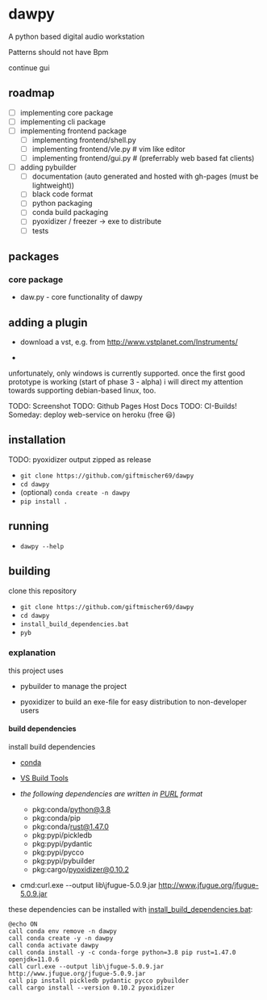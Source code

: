 # dawpy

A python based digital audio workstation

Patterns should not have Bpm 

continue gui

## roadmap

- [ ] implementing core package
- [ ] implementing cli package
- [ ] implementing frontend package
  - [ ] implementing frontend/shell.py
  - [ ] implementing frontend/vle.py  # vim like editor
  - [ ] implementing frontend/gui.py  # (preferrably web based fat clients)

- [ ] adding pybuilder
  - [ ] documentation (auto generated and hosted with gh-pages (must be lightweight))
  - [ ] black code format
  - [ ] python packaging
  - [ ] conda build packaging
  - [ ] pyoxidizer / freezer -> exe to distribute
  - [ ] tests

## packages

### core package
- daw.py - core functionality of dawpy



## adding a plugin

- download a vst, e.g. from http://www.vstplanet.com/Instruments/

-


unfortunately, only windows is currently supported.
once the first good prototype is working (start of phase 3 - alpha) i will direct my attention towards supporting
debian-based linux, too.

TODO: Screenshot
TODO: Github Pages Host Docs
TODO: CI-Builds!
Someday: deploy web-service on heroku (free :smiley:)

## installation

TODO: pyoxidizer output zipped as release

- `git clone https://github.com/giftmischer69/dawpy`
- `cd dawpy`
- (optional) `conda create -n dawpy`
- `pip install .`

## running

- `dawpy --help`  

## building

clone this repository
- `git clone https://github.com/giftmischer69/dawpy`
- `cd dawpy`
- `install_build_dependencies.bat`
- `pyb`

### explanation

this project uses
- pybuilder to manage the project

- pyoxidizer to build an exe-file for easy distribution
to non-developer users

#### build dependencies

install build dependencies
- [conda](https://docs.conda.io/en/latest/miniconda.html)
- [VS Build Tools](https://visualstudio.microsoft.com/downloads/#build-tools-for-visual-studio-2019)

- *the following dependencies are written in [PURL](https://github.com/package-url/purl-spec) format*
  - pkg:conda/python@3.8
  - pkg:conda/pip
  - pkg:conda/rust@1.47.0
  - pkg:pypi/pickledb
  - pkg:pypi/pydantic
  - pkg:pypi/pycco
  - pkg:pypi/pybuilder
  - pkg:cargo/pyoxidizer@0.10.2

- cmd:curl.exe --output lib\jfugue-5.0.9.jar http://www.jfugue.org/jfugue-5.0.9.jar

these dependencies can be installed with [install_build_dependencies.bat](./install_build_dependencies.bat):

```shell
@echo ON
call conda env remove -n dawpy
call conda create -y -n dawpy
call conda activate dawpy
call conda install -y -c conda-forge python=3.8 pip rust=1.47.0 openjdk=11.0.6
call curl.exe --output lib\jfugue-5.0.9.jar http://www.jfugue.org/jfugue-5.0.9.jar
call pip install pickledb pydantic pycco pybuilder
call cargo install --version 0.10.2 pyoxidizer
```
